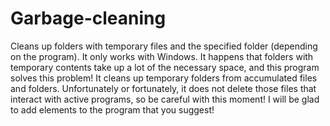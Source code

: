 # Garbage-cleaning

Cleans up folders with temporary files and the specified folder (depending on the program). It only works with Windows. It happens that folders with temporary contents take up a lot of the necessary space, and this program solves this problem! It cleans up temporary folders from accumulated files and folders. Unfortunately or fortunately, it does not delete those files that interact with active programs, so be careful with this moment! I will be glad to add elements to the program that you suggest!
